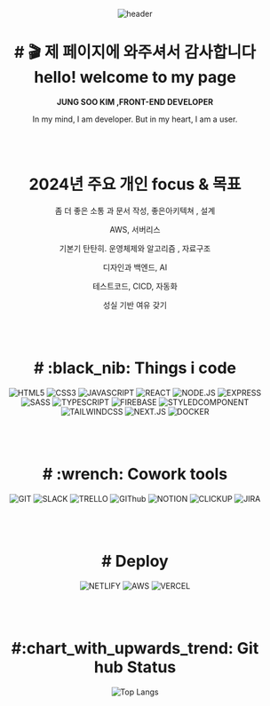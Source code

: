 
<div align="center">

 
 ![header](https://capsule-render.vercel.app/api?type=waving&color=auto&height=200&section=header&text=MAGHC&fontSize=90)
 
 
<h1># 🎬 제 페이지에 와주셔서 감사합니다 <br>hello! welcome to my page </h1>
<b> JUNG SOO KIM ,FRONT-END DEVELOPER</b>
<p > In my mind, I am developer. But in my heart, I am a user.</p>


<br>
<br>



<h1> 2024년 주요 개인 focus & 목표  </h1>

<p> 좀 더 좋은 소통 과 문서 작성, 좋은아키텍쳐 , 설계</p>
<p> AWS, 서버리스 </p>
<p> 기본기 탄탄히. 운영체제와 알고리즘 , 자료구조  </p>
<p> 디자인과 백엔드, AI </p>
<p> 테스트코드, CICD,  자동화  </p>
<p> 성실 기반 여유 갖기  </p>


<br>
<br>

 

 
<h1># :black_nib: Things i code </h1>


![HTML5](https://img.shields.io/badge/-html5-blue?style=plastic=?style=for-the-badge&logo=html5)
![CSS3](https://img.shields.io/badge/-css3-blue?style=plastic=?style=for-the-badge&logo=css3)
![JAVASCRIPT](https://img.shields.io/badge/-javascript-blue?style=plastic=?style=for-the-badge&logo=javascript)
![REACT](https://img.shields.io/badge/-react-blue?style=plastic=?style=for-the-badge&logo=react)
![NODE.JS](https://img.shields.io/badge/-node.js-green?style=plastic=?style=for-the-badge&logo=Node.js)
![EXPRESS](https://img.shields.io/badge/-express-green?style=plastic=?style=for-the-badge&logo=express)
![SASS](https://img.shields.io/badge/-sass-green?style=plastic=?style=for-the-badge&logo=sass)
![TYPESCRIPT](https://img.shields.io/badge/-typescript-green?style=plastic=?style=for-the-badge&logo=typescript)
![FIREBASE](https://img.shields.io/badge/-firebase-black?style=plastic=?style=for-the-badge&logo=firebase)
![STYLEDCOMPONENT](https://img.shields.io/badge/-styledcomponents-black?style=plastic=?style=for-the-badge&logo=styled-components)
  ![TAILWINDCSS](https://img.shields.io/badge/-tailwindcss-black?style=plastic=?style=for-the-badge&logo=tailwindcss)
 ![NEXT.JS](https://img.shields.io/badge/-nextjs-black?style=plastic=?style=for-the-badge&logo=next.js)
  ![DOCKER](https://img.shields.io/badge/-docker-black?style=plastic=?style=for-the-badge&logo=docker)

<br>
<br>


<h1># :wrench: Cowork tools </h1>


![GIT](https://img.shields.io/badge/-git-black?style=plastic=?style=for-the-badge&logo=git)
![SLACK](https://img.shields.io/badge/-slack-black?style=plastic=?style=for-the-badge&logo=slack)
![TRELLO](https://img.shields.io/badge/-trello-black?style=plastic=?style=for-the-badge&logo=trello)
![GIThub](https://img.shields.io/badge/-github-black?style=plastic=?style=for-the-badge&logo=github)
![NOTION](https://img.shields.io/badge/-notion-black?style=plastic=?style=for-the-badge&logo=notion)
![CLICKUP](https://img.shields.io/badge/-clickUp-black?style=plastic=?style=for-the-badge&logo=clickup)
![JIRA](https://img.shields.io/badge/-jira-black?style=plastic=?style=for-the-badge&logo=jira)

<br>
<br>


<h1># Deploy </h1>

![NETLIFY](https://img.shields.io/badge/-netlify-black?style=plastic=?style=for-the-badge&logo=netlify)
![AWS](https://img.shields.io/badge/-aws-black?style=plastic=?style=for-the-badge&logo=amazon-aws)
![VERCEL](https://img.shields.io/badge/-vercel-black?style=plastic=?style=for-the-badge&logo=vercel)


<br>
<br>



<h1> #:chart_with_upwards_trend: Git hub Status </h1>

![Top Langs](https://github-readme-stats.vercel.app/api/top-langs/?username=MAGHC&layout=compact&theme=tokyonight)

 
 
 


</div>
